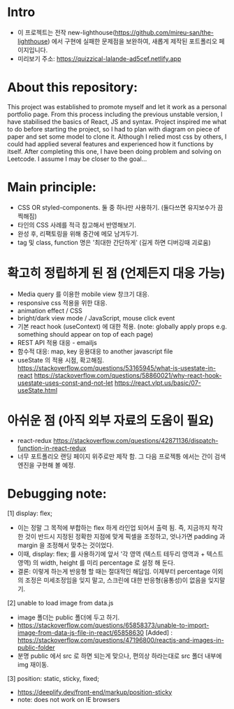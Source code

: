 # Intro
- 이 프로젝트는 전작 new-lighthouse(https://github.com/mireu-san/the-lighthouse) 에서 구현에 실패한 문제점을 보완하여, 새롭게 제작된 포트폴리오 페이지입니다.
- 미리보기 주소: https://quizzical-lalande-ad5cef.netlify.app

# About this repository:
This project was established to promote myself and let it work as a personal portfolio page.
From this process including the previous unstable version, I have stabilised the basics of React, JS and syntax.
Project inspired me what to do before starting the project, so I had to plan with diagram on piece of paper and set some model to clone it.
Although I relied most css by others, I could had applied several features and experienced how it functions by itself.
After completing this one, I have been doing problem and solving on Leetcode. I assume I may be closer to the goal...

# Main principle:
- CSS OR styled-components. 둘 중 하나만 사용하기. 
(둘다쓰면 유지보수가 끔찍해짐)
- 타인의 CSS 사례를 적극 참고해서 반영해보기.
- 완성 후, 리팩토링을 위해 중간에 메모 남겨두기.
- tag 및 class, function 명은 '최대한 간단하게' (길게 하면 디버깅때 괴로움)

# 확고히 정립하게 된 점 (언제든지 대응 가능)
- Media query 를 이용한 mobile view 창크기 대응.
- responsive css 적용을 위한 대응.
- animation effect / CSS
- bright/dark view mode / JavaScript, mouse click event
- 기본 react hook (useContext) 에 대한 적용. (note: globally apply props e.g. something should appear on top of each page)
- REST API 적용 대응 - emailjs
- 함수적 대응: map, key 응용대응 to another javascript file
- useState 의 적용 시점, 확고해짐. 
https://stackoverflow.com/questions/53165945/what-is-usestate-in-react 
https://stackoverflow.com/questions/58860021/why-react-hook-usestate-uses-const-and-not-let
https://react.vlpt.us/basic/07-useState.html

# 아쉬운 점 (아직 외부 자료의 도움이 필요)
- react-redux https://stackoverflow.com/questions/42871136/dispatch-function-in-react-redux
- 너무 포트폴리오 랜딩 페이지 위주로만 제작 함. 그 다음 프로젝틍 에서는 간이 검색 엔진을 구현해 볼 예정.

# Debugging note:
[1] display: flex; 
- 이는 정말 그 목적에 부합하는 flex 하게 라인업 되어서 출력 됨. 즉, 지금까지 착각한 것이 반드시 지정된 정확한 지점에 맞게 픽셀을 조정하고, 엇나가면 padding 과 margin 을 조정해서 맞추는 것이었다.
- 이때, display: flex; 를 사용하기에 앞서 '각 영역 (텍스트 테두리 영역과 + 텍스트 영역) 의 width, height 를 미리 percentage 로 설정 해 둔다.
- 결론: 이렇게 하는게 반응형 할 때는 절대적인 해답임. 이제부터 percentage 이외의 조정은 미세조정임을 잊지 말고, 스크린에 대한 반응형(융통성)이 없음을 잊지말기.

[2] unable to load image from data.js
- image 폴더는 public 폴더에 두고 하기.  
- https://stackoverflow.com/questions/65858373/unable-to-import-image-from-data-js-file-in-react/65858630
[Added] : https://stackoverflow.com/questions/47196800/reactjs-and-images-in-public-folder
- 분명 public 에서 src 로 하면 되는게 맞으나, 편의상 하라는대로 src 폴더 내부에 img 재이동.


[3] position: static, sticky, fixed;
- https://deeplify.dev/front-end/markup/position-sticky
- note: does not work on IE browsers
